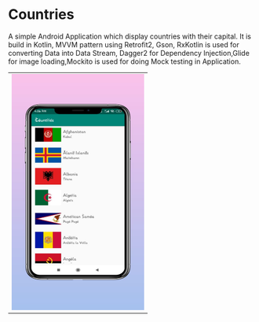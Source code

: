 # Countries
A simple Android Application which display countries with their capital. It is build in Kotlin, MVVM pattern using Retrofit2, Gson, RxKotlin is used for converting Data into Data Stream, Dagger2 for Dependency Injection,Glide for image loading,Mockito is used for doing Mock testing in Application.


<table>
        <tr>
            <td><img src = "WhatsApp Image 2020-05-06 at 4.58.56 PM.jpeg" height = "480" width="270"></td>
           
      


